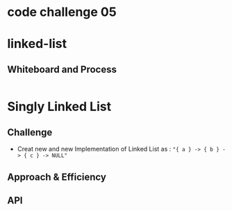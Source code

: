 # code challenge 05

# linked-list

## Whiteboard and Process

![]()

# Singly Linked List

<!-- Short summary or background information -->

## Challenge

- Creat new and new Implementation of Linked List as : `"{ a } -> { b } -> { c } -> NULL"`

## Approach & Efficiency

<!-- What approach did you take? Why? What is the Big O space/time for this approach? -->

## API

<!-- Description of each method publicly available to your Linked List -->
